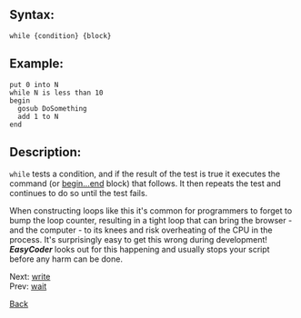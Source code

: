 ## Syntax:
`while {condition} {block}`

## Example:
`put 0 into N`  
`while N is less than 10`  
`begin`  
`  gosub DoSomething`  
`  add 1 to N`  
`end`

## Description:
`while` tests a condition, and if the result of the test is true it executes the command (or [begin…end](begin.md) block) that follows. It then repeats the test and continues to do so until the test fails.

When constructing loops like this it's common for programmers to forget to bump the loop counter, resulting in a tight loop that can bring the browser - and the computer - to its knees and risk overheating of the CPU in the process. It's surprisingly easy to get this wrong during development! **_EasyCoder_** looks out for this happening and usually stops your script before any harm can be done.

Next: [write](write.md)  
Prev: [wait](wait.md)

[Back](../core.md)
